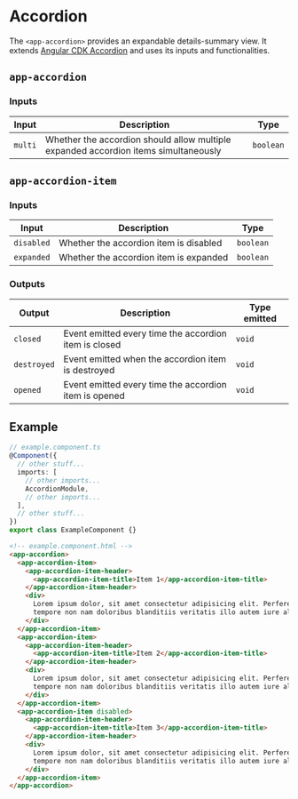 # Accordion

The `<app-accordion>` provides an expandable details-summary view. It extends [Angular CDK Accordion](https://material.angular.io/cdk/accordion/overview) and uses its inputs and functionalities.

## `app-accordion`

### Inputs

| Input   | Description                                                                         | Type      |
| ------- | ----------------------------------------------------------------------------------- | --------- |
| `multi` | Whether the accordion should allow multiple expanded accordion items simultaneously | `boolean` |

## `app-accordion-item`

### Inputs

| Input      | Description                            | Type      |
| ---------- | -------------------------------------- | --------- |
| `disabled` | Whether the accordion item is disabled | `boolean` |
| `expanded` | Whether the accordion item is expanded | `boolean` |

### Outputs

| Output      | Description                                           | Type emitted |
| ----------- | ----------------------------------------------------- | ------------ |
| `closed`    | Event emitted every time the accordion item is closed | `void`       |
| `destroyed` | Event emitted when the accordion item is destroyed    | `void`       |
| `opened`    | Event emitted every time the accordion item is opened | `void`       |

## Example

```typescript
// example.component.ts
@Component({
  // other stuff...
  imports: [
    // other imports...
    AccordionModule,
    // other imports...
  ],
  // other stuff...
})
export class ExampleComponent {}
```

```html
<!-- example.component.html -->
<app-accordion>
  <app-accordion-item>
    <app-accordion-item-header>
      <app-accordion-item-title>Item 1</app-accordion-item-title>
    </app-accordion-item-header>
    <div>
      Lorem ipsum dolor, sit amet consectetur adipisicing elit. Perferendis excepturi incidunt ipsum deleniti labore,
      tempore non nam doloribus blanditiis veritatis illo autem iure aliquid ullam rem tenetur deserunt velit culpa?
    </div>
  </app-accordion-item>
  <app-accordion-item>
    <app-accordion-item-header>
      <app-accordion-item-title>Item 2</app-accordion-item-title>
    </app-accordion-item-header>
    <div>
      Lorem ipsum dolor, sit amet consectetur adipisicing elit. Perferendis excepturi incidunt ipsum deleniti labore,
      tempore non nam doloribus blanditiis veritatis illo autem iure aliquid ullam rem tenetur deserunt velit culpa?
    </div>
  </app-accordion-item>
  <app-accordion-item disabled>
    <app-accordion-item-header>
      <app-accordion-item-title>Item 3</app-accordion-item-title>
    </app-accordion-item-header>
    <div>
      Lorem ipsum dolor, sit amet consectetur adipisicing elit. Perferendis excepturi incidunt ipsum deleniti labore,
      tempore non nam doloribus blanditiis veritatis illo autem iure aliquid ullam rem tenetur deserunt velit culpa?
    </div>
  </app-accordion-item>
</app-accordion>
```
